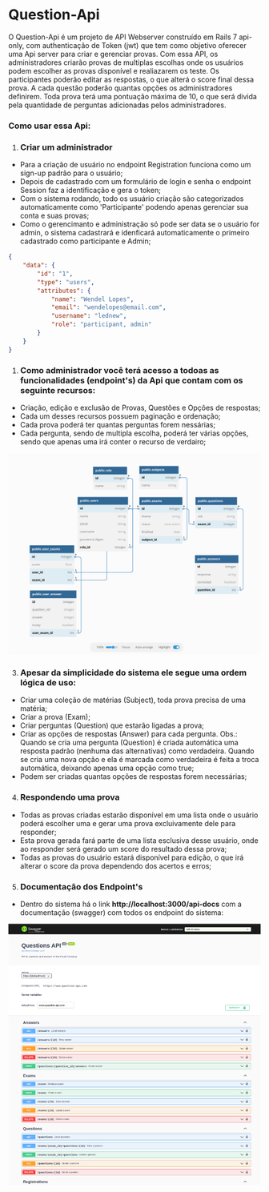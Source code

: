 # Question-Api

O Question-Api é um projeto de API Webserver construído em Rails 7 api-only, com authenticação de Token (jwt) que tem como objetivo oferecer uma Api server para criar e gerenciar provas. Com essa API, os administradores criarão provas de multiplas escolhas onde os usuários podem escolher as provas disponível e realiazarem os teste. Os participantes poderão editar as respostas, o que alterá o score final dessa prova. A cada questão poderão quantas opções os administradores definirem. Toda prova terá uma pontuação máxima de 10, o que será divida pela quantidade de perguntas adicionadas pelos administradores.

### Como usar essa Api:
1) ### Criar um administrador
* Para a criação de usuário no endpoint Registration funciona como um sign-up padrão para o usuário;
* Depois de cadastrado com um formulário de login e senha o endpoint Session faz a identificação e gera o token;
* Com o sistema rodando, todo os usuário criação são categorizados automaticamente como 'Participante' podendo apenas gerenciar sua conta e suas provas;
* Como o gerencimanto e administração só pode ser data se o usuário for admin, o sistema cadastrará e idenficará automaticamente o primeiro cadastrado como participante e Admin;  
```json
{
	"data": {
		"id": "1",
		"type": "users",
		"attributes": {
			"name": "Wendel Lopes",
			"email": "wendelopes@email.com",
			"username": "lednew",
			"role": "participant, admin"
		}
	}
} 
```

1) ### Como administrador você terá acesso a todoas as funcionalidades (endpoint's) da Api que contam com os seguinte recursos:
* Criação, edição e exclusão de Provas, Questões e Opções de respostas;
* Cada um desses recursos possuem paginação e ordenação;
* Cada prova poderá ter quantas perguntas forem nessárias;
* Cada pergunta, sendo de multipla escolha, poderá ter várias opções, sendo que apenas uma irá conter o recurso de verdairo;

<img src="https://github.com/wlosantos/questions-app/blob/develop/public/fractal_dbase.png" width="550" />

3) ### Apesar da simplicidade do sistema ele segue uma ordem lógica de uso:
- Criar uma coleção de matérias (Subject), toda prova precisa de uma matéria;
- Criar a prova (Exam);
- Criar perguntas (Question) que estarão ligadas a prova;
- Criar as opções de respostas (Answer) para cada pergunta. Obs.: Quando se cria uma pergunta (Question) é criada automática uma resposta padrão (nenhuma das alternativas) como verdadeira. Quando se cria uma nova opção e ela é marcada como verdadeira é feita a troca automática, deixando apenas uma opção como true;
- Podem ser criadas quantas opções de respostas forem necessárias;

4) ### Respondendo uma prova
- Todas as provas criadas estarão disponível em uma lista onde o usuário poderá escolher uma e gerar uma prova excluivamente dele para responder;
- Esta prova gerada fará parte de uma lista esclusiva desse usuário, onde ao responder será gerado um score do resultado dessa prova;
- Todas as provas do usuário estará disponível para edição, o que irá alterar o score da prova dependendo dos acertos e erros;

5) ### Documentação dos Endpoint's
- Dentro do sistema há o link <b>http://localhost:3000/api-docs</b> com a documentação (swagger) com todos os endpoint do sistema:

<img src="https://github.com/wlosantos/questions-app/blob/develop/public/fractal_swagger.png" />
